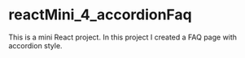 # reactMini_4_accordionFaq
This is a mini React project. In this project I created a FAQ page with accordion style.
